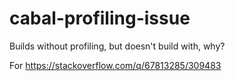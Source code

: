 # cabal-profiling-issue
Builds without profiling, but doesn't build with, why?

For https://stackoverflow.com/q/67813285/309483

